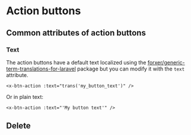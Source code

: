 Action buttons
==============

Common attributes of action buttons
-----------------------------------

### Text

The action buttons have a default text localized using the [forxer/generic-term-translations-for-laravel](https://github.com/forxer/generic-term-translations-for-laravel) package but you can modify it with the `text` attribute.

```blade
<x-btn-action :text="trans('my_button_text')" />
```

Or in plain text:

```blade
<x-btn-action :text="'My button text'" />
```


Delete
------



